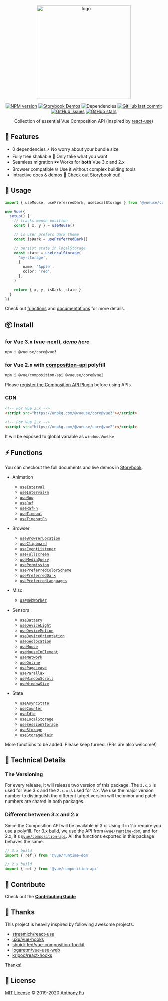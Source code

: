 <p align="center">
<img src="https://raw.githubusercontent.com/antfu/vueuse/master/resources/logo-vertical.png" alt="logo" width="300"/>
</p>

<p align="center">
<a href="https://www.npmjs.com/package/@vueuse/core" target="__blank"><img src="https://img.shields.io/npm/v/@vueuse/core?color=a1b858" alt="NPM version" /></a>
<a href="https://vueuse.netlify.com" target="__blank"><img src="https://img.shields.io/static/v1?label=storybook&message=demos&color=63ba83" alt="Storybook Demos" /></a>
<img alt="Dependencies" src="https://img.shields.io/david/antfu/vueuse?color=35495e"/>
<a href="https://github.com/antfu/vueuse" target="__blank"><img src="https://img.shields.io/github/last-commit/antfu/vueuse.svg?color=a38eed" alt="GitHub last commit" /></a>
<a href="https://github.com/antfu/vueuse/issues" target="__blank"><img src="https://img.shields.io/github/issues/antfu/vueuse.svg?color=c977be" alt="GitHub issues" /></a>
<a href="https://github.com/antfu/vueuse" target="__blank"><img alt="GitHub stars" src="https://img.shields.io/github/stars/antfu/vueuse?style=social"></a>
</p>


<p align="center">
Collection of essential Vue Composition API (inspired by <a href='https://github.com/streamich/react-use' target='__blank'>react-use</a>)
</p>


## 🚀 Features

- 0 dependencies ⚡ No worry about your bundle size
- Fully tree shakable 🌴 Only take what you want
- Seamless migration 🕶 Works for **both** Vue 3.x and 2.x
- Browser compatible 🌐 Use it without complex building tools
- Intractive docs & demos 🎪 [Check out Storybook out!](https://vueuse.netlify.com)

## 🦄 Usage

```ts
import { useMouse, usePreferredDark, useLocalStorage } from '@vueuse/core'

new Vue({
  setup() {
    // tracks mouse position
    const { x, y } = useMouse()

    // is user prefers dark theme
    const isDark = usePreferredDark()

    // persist state in localStorage
    const state = useLocalStorage(
      'my-storage', 
      {
        name: 'Apple',
        color: 'red',
      },
    )

    return { x, y, isDark, state }
  }
})
```

Check out [functions](#-functions) and [documentations](https://vueuse.netlify.com/) for more details.

## 📦 Install

### for Vue 3.x ([vue-next](https://github.com/vuejs/vue-next)), [*demo here*](https://vueuse-next-example.netlify.com/)

```bash
npm i @vueuse/core@vue3
```

### for Vue 2.x with [composition-api](https://github.com/vuejs/composition-api) polyfill

```bash
npm i @vue/composition-api @vueuse/core@vue2
```

Please [register the Composition API Plugin](https://github.com/vuejs/composition-api#usage) before using APIs.

### CDN

```html
<!-- For Vue 3.x -->
<script src="https://unpkg.com/@vueuse/core@vue3"></script> 

<!-- For Vue 2.x -->
<script src="https://unpkg.com/@vueuse/core@vue2"></script>
```

It will be exposed to global variable as `window.VueUse`


## ⚡ Functions

You can checkout the full documents and live demos in [Storybook](https://vueuse.netlify.com/).

<!--GENEARTED LIST, DO NOT MODIFY MANUALLY-->
<!--FUNCTIONS_LIST_STARTS-->

- Animation
  - [`useInterval`](https://vueuse.netlify.com/?path=/story/animation--useinterval)
  - [`useIntervalFn`](https://vueuse.netlify.com/?path=/story/animation--useintervalfn)
  - [`useNow`](https://vueuse.netlify.com/?path=/story/animation--usenow)
  - [`useRaf`](https://vueuse.netlify.com/?path=/story/animation--useraf)
  - [`useRafFn`](https://vueuse.netlify.com/?path=/story/animation--useraffn)
  - [`useTimeout`](https://vueuse.netlify.com/?path=/story/animation--usetimeout)
  - [`useTimeoutFn`](https://vueuse.netlify.com/?path=/story/animation--usetimeoutfn)

- Browser
  - [`useBrowserLocation`](https://vueuse.netlify.com/?path=/story/browser--usebrowserlocation)
  - [`useClipboard`](https://vueuse.netlify.com/?path=/story/browser--useclipboard)
  - [`useEventListener`](https://vueuse.netlify.com/?path=/story/browser--useeventlistener)
  - [`useFullscreen`](https://vueuse.netlify.com/?path=/story/browser--usefullscreen)
  - [`useMediaQuery`](https://vueuse.netlify.com/?path=/story/browser--usemediaquery)
  - [`usePermission`](https://vueuse.netlify.com/?path=/story/browser--usepermission)
  - [`usePreferredColorScheme`](https://vueuse.netlify.com/?path=/story/browser--usepreferredcolorscheme)
  - [`usePreferredDark`](https://vueuse.netlify.com/?path=/story/browser--usepreferreddark)
  - [`usePreferredLanguages`](https://vueuse.netlify.com/?path=/story/browser--usepreferredlanguages)

- Misc
  - [`useWebWorker`](https://vueuse.netlify.com/?path=/story/misc--usewebworker)

- Sensors
  - [`useBattery`](https://vueuse.netlify.com/?path=/story/sensors--usebattery)
  - [`useDeviceLight`](https://vueuse.netlify.com/?path=/story/sensors--usedevicelight)
  - [`useDeviceMotion`](https://vueuse.netlify.com/?path=/story/sensors--usedevicemotion)
  - [`useDeviceOrientation`](https://vueuse.netlify.com/?path=/story/sensors--usedeviceorientation)
  - [`useGeolocation`](https://vueuse.netlify.com/?path=/story/sensors--usegeolocation)
  - [`useMouse`](https://vueuse.netlify.com/?path=/story/sensors--usemouse)
  - [`useMouseInElement`](https://vueuse.netlify.com/?path=/story/sensors--usemouseinelement)
  - [`useNetwork`](https://vueuse.netlify.com/?path=/story/sensors--usenetwork)
  - [`useOnline`](https://vueuse.netlify.com/?path=/story/sensors--useonline)
  - [`usePageLeave`](https://vueuse.netlify.com/?path=/story/sensors--usepageleave)
  - [`useParallax`](https://vueuse.netlify.com/?path=/story/sensors--useparallax)
  - [`useWindowScroll`](https://vueuse.netlify.com/?path=/story/sensors--usewindowscroll)
  - [`useWindowSize`](https://vueuse.netlify.com/?path=/story/sensors--usewindowsize)

- State
  - [`useAsyncState`](https://vueuse.netlify.com/?path=/story/state--useasyncstate)
  - [`useCounter`](https://vueuse.netlify.com/?path=/story/state--usecounter)
  - [`useIdle`](https://vueuse.netlify.com/?path=/story/state--useidle)
  - [`useLocalStorage`](https://vueuse.netlify.com/?path=/story/state--uselocalstorage)
  - [`useSessionStorage`](https://vueuse.netlify.com/?path=/story/state--usesessionstorage)
  - [`useStorage`](https://vueuse.netlify.com/?path=/story/state--usestorage)
  - [`useStoragePlain`](https://vueuse.netlify.com/?path=/story/state--usestorageplain)

<!--FUNCTIONS_LIST_ENDS-->

More functions to be added. Please keep turned. (PRs are also welcome!)


## 🔬 Technical Details

### The Versioning

For every release, it will release two version of this package. The `3.x.x` is used for Vue 3.x and the `2.x.x` is used for 2.x. We use the major version number to distinguish the different target version will the minor and patch numbers are shared in both packages.

### Different between 3.x and 2.x

Since the Composition API will be available in 3.x. Using it in 2.x require you use a polyfill. For 3.x build, we use the API from [`@vue/runtime-dom`](https://www.npmjs.com/package/@vue/runtime-dom), and for 2.x, it's [`@vue/composition-api`](https://www.npmjs.com/package/@vue/composition-api). All the functions exported in this package behaves the same.

```js
// 3.x build
import { ref } from '@vue/runtime-dom'

// 2.x build
import { ref } from '@vue/composition-api'
```

## 🧱 Contribute

Check out the [**Contributing Guide**](https://vueuse.netlify.com/?path=/story/docs--contributing)


## 🌸 Thanks

This project is heavily inspired by following awesome projects.

- [streamich/react-use](https://github.com/streamich/react-use)
- [u3u/vue-hooks](https://github.com/u3u/vue-hooks)
- [shuidi-fed/vue-composition-toolkit](https://github.com/shuidi-fed/vue-composition-toolkit)
- [logaretm/vue-use-web](https://github.com/logaretm/vue-use-web)
- [kripod/react-hooks](https://github.com/kripod/react-hooks)

Thanks!


## 📄 License

[MIT License](https://github.com/antfu/vueuse/blob/master/LICENSE) © 2019-2020 [Anthony Fu](https://github.com/antfu)
